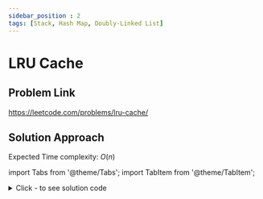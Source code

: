 ```yaml
---
sidebar_position : 2
tags: [Stack, Hash Map, Doubly-Linked List]
---
```


# LRU Cache

## Problem Link
https://leetcode.com/problems/lru-cache/

## Solution Approach

Expected Time complexity: $O(n)$

import Tabs from '@theme/Tabs';
import TabItem from '@theme/TabItem';

<details><summary>Click - to see solution code</summary>

<Tabs>
<TabItem value="cpp" label="C++">

```cpp
class LRUCache {
    list<int> lst;
    unordered_map<int, int> mp;
    unordered_map<int, list<int>::iterator> itr;
    int size;

   public:
    LRUCache(int capacity) { this->size = capacity; }

    int get(int key) {
        if (mp.find(key) == mp.end()) return -1;
        update(key);
        return mp[key];
    }

    void put(int key, int value) {
        if (mp.size() == size && mp.find(key) == mp.end()) evict();
        update(key);
        mp[key] = value;
    }

    void update(int key) {
        if (mp.find(key) != mp.end()) lst.erase(itr[key]);
        lst.push_front(key);
        itr[key] = lst.begin();
    }

    void evict() {
        itr.erase(lst.back());
        mp.erase(lst.back());
        lst.pop_back();
    }
};

```
</TabItem>
</Tabs>

</details>
